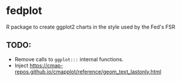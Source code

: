 # fedplot
R package to create ggplot2 charts in the style used by the Fed's FSR





## TODO:

- Remove calls to `ggplot:::`  internal functions.
- Inject https://cmap-repos.github.io/cmapplot/reference/geom_text_lastonly.html